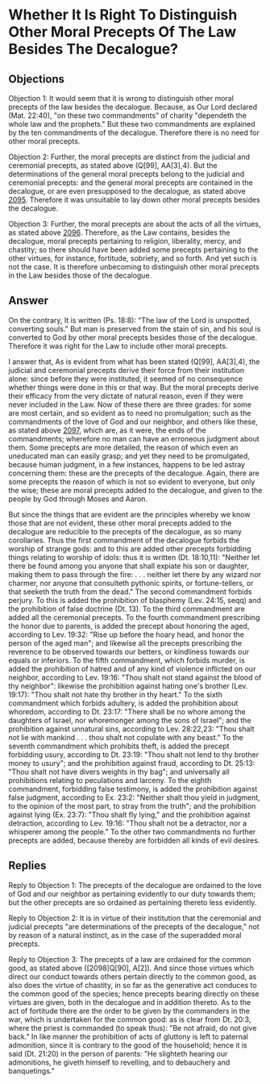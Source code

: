 # Whether It Is Right To Distinguish Other Moral Precepts Of The Law Besides The Decalogue?

## Objections

Objection 1: It would seem that it is wrong to distinguish other moral precepts of the law besides the decalogue. Because, as Our Lord declared (Mat. 22:40), "on these two commandments" of charity "dependeth the whole law and the prophets." But these two commandments are explained by the ten commandments of the decalogue. Therefore there is no need for other moral precepts.

Objection 2: Further, the moral precepts are distinct from the judicial and ceremonial precepts, as stated above (Q[99], AA[3],4). But the determinations of the general moral precepts belong to the judicial and ceremonial precepts: and the general moral precepts are contained in the decalogue, or are even presupposed to the decalogue, as stated above [2095](A[3]). Therefore it was unsuitable to lay down other moral precepts besides the decalogue.

Objection 3: Further, the moral precepts are about the acts of all the virtues, as stated above [2096](A[2]). Therefore, as the Law contains, besides the decalogue, moral precepts pertaining to religion, liberality, mercy, and chastity; so there should have been added some precepts pertaining to the other virtues, for instance, fortitude, sobriety, and so forth. And yet such is not the case. It is therefore unbecoming to distinguish other moral precepts in the Law besides those of the decalogue.

## Answer

On the contrary, It is written (Ps. 18:8): "The law of the Lord is unspotted, converting souls." But man is preserved from the stain of sin, and his soul is converted to God by other moral precepts besides those of the decalogue. Therefore it was right for the Law to include other moral precepts.

I answer that, As is evident from what has been stated (Q[99], AA[3],4), the judicial and ceremonial precepts derive their force from their institution alone: since before they were instituted, it seemed of no consequence whether things were done in this or that way. But the moral precepts derive their efficacy from the very dictate of natural reason, even if they were never included in the Law. Now of these there are three grades: for some are most certain, and so evident as to need no promulgation; such as the commandments of the love of God and our neighbor, and others like these, as stated above [2097](A[3]), which are, as it were, the ends of the commandments; wherefore no man can have an erroneous judgment about them. Some precepts are more detailed, the reason of which even an uneducated man can easily grasp; and yet they need to be promulgated, because human judgment, in a few instances, happens to be led astray concerning them: these are the precepts of the decalogue. Again, there are some precepts the reason of which is not so evident to everyone, but only the wise; these are moral precepts added to the decalogue, and given to the people by God through Moses and Aaron.

But since the things that are evident are the principles whereby we know those that are not evident, these other moral precepts added to the decalogue are reducible to the precepts of the decalogue, as so many corollaries. Thus the first commandment of the decalogue forbids the worship of strange gods: and to this are added other precepts forbidding things relating to worship of idols: thus it is written (Dt. 18:10,11): "Neither let there be found among you anyone that shall expiate his son or daughter, making them to pass through the fire: . . . neither let there by any wizard nor charmer, nor anyone that consulteth pythonic spirits, or fortune-tellers, or that seeketh the truth from the dead." The second commandment forbids perjury. To this is added the prohibition of blasphemy (Lev. 24:15, seqq) and the prohibition of false doctrine (Dt. 13). To the third commandment are added all the ceremonial precepts. To the fourth commandment prescribing the honor due to parents, is added the precept about honoring the aged, according to Lev. 19:32: "Rise up before the hoary head, and honor the person of the aged man"; and likewise all the precepts prescribing the reverence to be observed towards our betters, or kindliness towards our equals or inferiors. To the fifth commandment, which forbids murder, is added the prohibition of hatred and of any kind of violence inflicted on our neighbor, according to Lev. 19:16: "Thou shalt not stand against the blood of thy neighbor": likewise the prohibition against hating one's brother (Lev. 19:17): "Thou shalt not hate thy brother in thy heart." To the sixth commandment which forbids adultery, is added the prohibition about whoredom, according to Dt. 23:17: "There shall be no whore among the daughters of Israel, nor whoremonger among the sons of Israel"; and the prohibition against unnatural sins, according to Lev. 28:22,23: "Thou shalt not lie with mankind . . . thou shalt not copulate with any beast." To the seventh commandment which prohibits theft, is added the precept forbidding usury, according to Dt. 23:19: "Thou shalt not lend to thy brother money to usury"; and the prohibition against fraud, according to Dt. 25:13: "Thou shalt not have divers weights in thy bag"; and universally all prohibitions relating to peculations and larceny. To the eighth commandment, forbidding false testimony, is added the prohibition against false judgment, according to Ex. 23:2: "Neither shalt thou yield in judgment, to the opinion of the most part, to stray from the truth"; and the prohibition against lying (Ex. 23:7): "Thou shalt fly lying," and the prohibition against detraction, according to Lev. 19:16: "Thou shalt not be a detractor, nor a whisperer among the people." To the other two commandments no further precepts are added, because thereby are forbidden all kinds of evil desires.

## Replies

Reply to Objection 1: The precepts of the decalogue are ordained to the love of God and our neighbor as pertaining evidently to our duty towards them; but the other precepts are so ordained as pertaining thereto less evidently.

Reply to Objection 2: It is in virtue of their institution that the ceremonial and judicial precepts "are determinations of the precepts of the decalogue," not by reason of a natural instinct, as in the case of the superadded moral precepts.

Reply to Objection 3: The precepts of a law are ordained for the common good, as stated above ([2098]Q[90], A[2]). And since those virtues which direct our conduct towards others pertain directly to the common good, as also does the virtue of chastity, in so far as the generative act conduces to the common good of the species; hence precepts bearing directly on these virtues are given, both in the decalogue and in addition thereto. As to the act of fortitude there are the order to be given by the commanders in the war, which is undertaken for the common good: as is clear from Dt. 20:3, where the priest is commanded (to speak thus): "Be not afraid, do not give back." In like manner the prohibition of acts of gluttony is left to paternal admonition, since it is contrary to the good of the household; hence it is said (Dt. 21:20) in the person of parents: "He slighteth hearing our admonitions, he giveth himself to revelling, and to debauchery and banquetings."